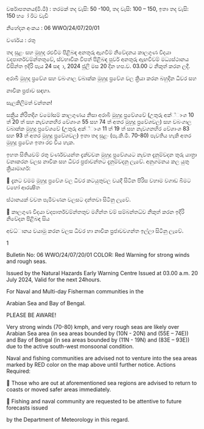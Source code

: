වර්ෂාපතනය(මි.මී) : තරමක් තද වැසි: 50 -100, තද වැසි: 100 – 150, ඉතා තද වැසි: 150 හ ෝ ඊට වැඩි

නිහේදන අංකය : 06 WWO/24/07/20/01

වර්ණය : රතු

තද සුළං සහ මුහුද රළුවීම පිළිබඳ අනතුරු ඇගවීම් නිවේදනය කාලගුණ විදයා වදපාර්තවම්න්තතුවේ, ස්වභාවික විපත් පිළිබඳ පූර්ව අනතුරු ඇඟවීවම් මධ්‍යස්ථානය විසින්ත ඉදිරි පැය 24 සඳ ා, 2024 ජුලි මස 20 දින හප.ව. 03.00 ට නිකුත් කරන ලදී.

අරාබි මුහුද ප්‍රවේශ සහ වබංගාල වබාක්ක මුහුදු ප්‍රවේශ වල ක්‍රියා කරන බහුදින ධීවර සහ

නාවික ප්‍රජාව සඳහා.

සැලකිලිමත් වන්තන!

සක්‍රීය නිරිතදිග වමෝසම් කාලගුණය නිසා අරාබි මුහුදු ප්‍රවේශවේ (උතුරු අක්්ාංශ 10 ත් 20 ත් සහ නැවගනහිර වේශාංශ 55 සහ 74 ත් අතර මුහුදු ප්‍රවේශවල) සහ වබංගාල වබාක්ක මුහුදු ප්‍රවේශවේ (උතුරු අක්්ාංශ 11 ත් 19 ත් සහ නැවගනහිර වේශාංශ 83 සහ 93 ත් අතර මුහුදු ප්‍රවේශවල) ඉතා තද සුළං (පැ.කි.මී. 70-80) පැවතිය හැකි අතර මුහුදු ප්‍රවේශ ඉතා රළු විය හැක.

ඉහත සිතියවම් රතු වර්ණවයන්ත දැක්වවන මුහුදු ප්‍රවේශයට නැවත දැනුම්වදන තුරු යාත්‍රා වනාකරන වලස නාවික සහ ධීවර ප්‍රජාවන්තට දැනුම්වදනු ලැවේ. අනුගමනය කල යුතු ක්‍රියාමාර්ග:

 දැනට වමම මුහුදු ප්‍රවේශ වල ධීවර කටයුතුවල වයදී සිටින පිරිස වහාම වගාඩ බිමට වහෝ ආරක්‍ෂිත

ස්ථානයක් වවත පැමිවණන වලසට දන්තවා සිටිනු ලැවේ.

 කාලගුණ විදයා වදපාර්තවම්න්තතුව මගින්ත වම් සම්බන්තධ්‍ව නිකුත් කරන ඉදිරි නිවේදන පිළිබඳ සිය

අවධ්‍ානය වයාමු කරන වලස ධීවර හා නාවික ප්‍රජාවවගන්ත ඉල්ලා සිටිනු ලැවේ.

1

Bulletin No: 06 WWO/24/07/20/01 COLOR: Red Warning for strong winds and rough seas.

Issued by the Natural Hazards Early Warning Centre Issued at 03.00 a.m. 20 July 2024, Valid for the next 24hours.

For Naval and Multi-day Fisherman communities in the

Arabian Sea and Bay of Bengal.

PLEASE BE AWARE!

Very strong winds (70-80) kmph, and very rough seas are likely over Arabian Sea area (in sea areas bounded by (10N - 20N) and (55E – 74E)) and Bay of Bengal (in sea areas bounded by (11N - 19N) and (83E – 93E)) due to the active south-west monsoonal condition.

Naval and fishing communities are advised not to venture into the sea areas marked by RED color on the map above until further notice. Actions Required:

 Those who are out at aforementioned sea regions are advised to return to coasts or moved safer areas immediately.

 Fishing and naval community are requested to be attentive to future forecasts issued

by the Department of Meteorology in this regard.